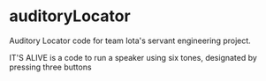 # auditoryLocator
Auditory Locator code for team Iota's servant engineering project.

IT'S ALIVE is a code to run a speaker using six tones, designated by pressing three buttons
